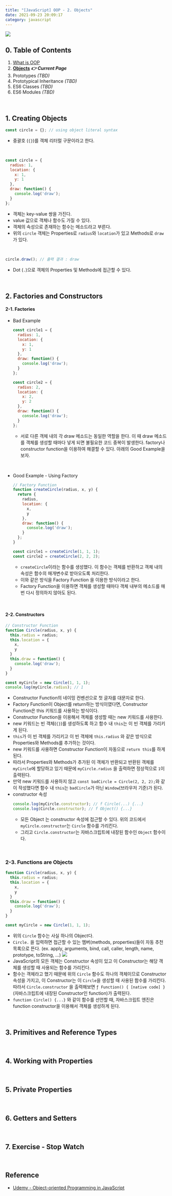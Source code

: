 ```yaml
---
title: "[JavaScript] OOP - 2. Objects"
date: 2021-09-23 20:09:17
category: javascript
---
```


![](images/javascript.png)

## 0. Table of Contents

1. [What is OOP](/JavaScript/oop-1/) 
1. **[Objects](/JavaScript/oop-2/)** ***👉 Current Page***
3. Prototypes *(TBD)*
4. Prototypical Inheritance *(TBD)*
5. ES6 Classes *(TBD)*
6. ES6 Modules *(TBD)*

<br />

## 1. Creating Objects

```js
const circle = {}; // using object literal syntax
```
- 중괄호 (`{}`)를 객체 리터럴 구문이라고 한다.

<br />

```js
const circle = {
  radius: 1,
  location: {
    x: 1,
    y: 1
  },
  draw: function() {
    console.log('draw');
  }
};
```
- 객체는 key-value 쌍을 가진다.
- value 값으로 객체나 함수도 가질 수 있다.
- 객체의 속성으로 존재하는 함수는 메소드라고 부른다.
- 위의 `circle` 객체는 Properties로 `radius`와 `location`가 있고 Methods로 `draw`가 있다.

<br />

```js
circle.draw(); // 출력 결과 : draw
```
- Dot (`.`)으로 객체의 Properties 및 Methods에 접근할 수 있다.

<br />

## 2. Factories and Constructors

#### 2-1. Factories
- Bad Example
    ```js
    const circle1 = {
      radius: 1,
      location: {
        x: 1,
        y: 1
      },
      draw: function() {
        console.log('draw');
      }
    };
    
    const circle2 = {
      radius: 2,
      location: {
        x: 2,
        y: 2
      },
      draw: function() {
        console.log('draw');
      }
    };
    ```

    - 서로 다른 객체 내의 각 draw 메소드는 동일한 역할을 한다. 이 때 draw 메소드를 객체를 생성할 때마다 넣게 되면 불필요한 코드 중복이 발생한다.
factory나 constructor function을 이용하여 해결할 수 있다. 아래의 Good Example을 보자.

<br />

- Good Example - Using Factory

    ```js
    // Factory Function
    function createCircle(radius, x, y) {
      return {
        radius,
        location: {
          x,
          y
        },
        draw: function() {
          console.log('draw');
        }
      };
    }
    
    const circle1 = createCircle(1, 1, 1);
    const circle2 = createCircle(2, 2, 2);
    ```
    - `createCircle`이라는 함수를 생성했다. 이 함수는 객체를 반환하고 객체 내의 속성은 함수의 매개변수로 받아오도록 처리한다.
    - 이와 같은 방식을 Factory Function 을 이용한 방식이라고 한다.
    - Factory Function을 이용하면 객체를 생성할 때마다 객체 내부의 메소드를 매번 다시 정의하지 않아도 된다.
    
<br />

#### 2-2. Constructors
```js
// Constructor Function
function Circle(radius, x, y) {
  this.radius = radius;
  this.location = {
    x,
    y
  }
  this.draw = function() {
    console.log('draw');
  }
}

const myCircle = new Circle(1, 1, 1);
console.log(myCircle.radius); // 1
```
- Constructor Function의 네이밍 컨벤션으로 첫 글자를 대문자로 한다.
- Factory Function이 Object를 return하는 방식이였다면, Constructor Function은 this 키워드를 사용하는 방식이다.
- Constructor Function을 이용해서 객체를 생성할 때는 new 키워드를 사용한다.
- new 키워드는 빈 객체(`{}`)를 생성하도록 하고 함수 내 `this`는 이 빈 객체를 가리키게 된다.
- `this`가 이 빈 객체를 가리키고 이 빈 객체에 `this.radius` 와 같은 방식으로 Properties와 Methods를 추가하는 것이다.
- new 키워드를 사용하면 Constructor Function이 자동으로 `return this`를 하게 된다.
- 따라서 Properties와 Methods가 추가된 이 객체가 반환되고 반환된 객체를 `myCircle`에 할당하고 있기 때문에 `myCircle.radius` 을 출력하면 정상적으로 `1`이 출력된다.
- 만약 new 키워드를 사용하지 않고 `const badCircle = Circle(2, 2, 2);`와 같이 작성했다면 함수 내 `this`는 `badCircle`가 아닌 `Window`(브라우저 기준)가 된다.
- constructor 속성
    ```js
    console.log(myCircle.constructor); // f Circle(...) {...}
    console.log(Circle.constructor); // f Object() {...}
    ``` 
    - 모든 Object 는 constructor 속성에 접근할 수 있다. 위의 코드에서 `myCircle.constructor`는 `Circle` 함수를 가리킨다.
    - 그리고 `Circle.constructor`는 자바스크립트에 내장된 함수인 `Object` 함수이다.

<br />

### 2-3. Functions are Objects
```js
function Circle(radius, x, y) {
  this.radius = radius;
  this.location = {
    x,
    y
  }
  this.draw = function() {
    console.log('draw');
  }
}

const myCircle = new Circle(1, 1, 1);
```

- 위의 `Circle` 함수는 사실 하나의 Object다.
- `Circle.` 을 입력하면 접근할 수 있는 멤버(methods, properties)들이 자동 추천 목록으로 뜬다.
(ex. apply, arguments, bind, call, caller, length, name, prototype, toString, ...)
    ![](images/oop-2.png)
- JavaScript의 모든 객체는 Constructor 속성이 있고 이 Constructor는 해당 객체를 생성할 때 사용되는 함수를 가리킨다.
- 함수는 객체라고 했기 때문에 위의 `Circle` 함수도 하나의 객체이므로 Constructor 속성을 가지고, 이 Constructor는 이 `Circle`을 생성할 때 사용된 함수를 가리킨다.  
따라서 `Circle.constructor` 을 출력해보면 `ƒ Function() { [native code] }` (자바스크립트에 내장된 Constructor인 function)가 출력된다.
- `function Circle() {...}` 와 같이 함수를 선언할 때, 자바스크립트 엔진은 function constructor을 이용해서 객체를 생성하게 된다.

<br />

## 3. Primitives and Reference Types


<br />

## 4. Working with Properties

<br />

## 5. Private Properties

<br />

## 6. Getters and Setters

<br />

## 7. Exercise - Stop Watch

<br />

## Reference

- [Udemy - Object-oriented Programming in JavaScript](https://www.udemy.com/course/javascript-object-oriented-programming/)